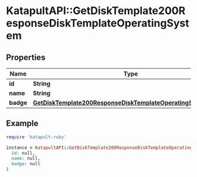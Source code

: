 # KatapultAPI::GetDiskTemplate200ResponseDiskTemplateOperatingSystem

## Properties

| Name | Type | Description | Notes |
| ---- | ---- | ----------- | ----- |
| **id** | **String** |  | [optional] |
| **name** | **String** |  | [optional] |
| **badge** | [**GetDiskTemplate200ResponseDiskTemplateOperatingSystemBadge**](GetDiskTemplate200ResponseDiskTemplateOperatingSystemBadge.md) |  | [optional] |

## Example

```ruby
require 'katapult-ruby'

instance = KatapultAPI::GetDiskTemplate200ResponseDiskTemplateOperatingSystem.new(
  id: null,
  name: null,
  badge: null
)
```


